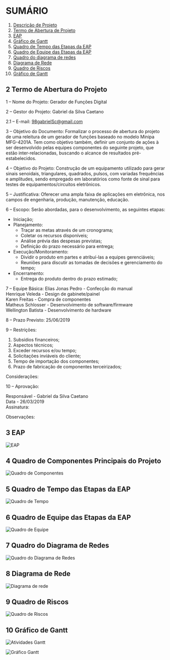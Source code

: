 # SUMÁRIO

1. [Descrição de Projeto](#1-Descrição-de-Projeto)   
2. [Termo de Abertura de Projeto](#2-Termo-de-Abertura-do-Projeto)
3. [EAP](#3-EAP)   
4. [Gráfico de Gantt](#4-Quadro-de-Componentes)
5. [Quadro de Tempo das Etapas da EAP](#5-Quadro-de-Tempo-das-Etapas-da-EAP)  
6. [Quadro de Equipe das Etapas da EAP](#6-Quadro-de-Equipe-das-Etapas-da-EAP)  
7. [Quadro do diagrama de redes](#7-Quadro-do-Diagrama-de-Redes)  
8. [Diagrama de Rede](#8-Diagrama-de-Rede)  
9. [Quadro de Riscos](#9-Quadro-de-Riscos)  
10. [Gráfico de Gantt](#10-Gráfico-de-Gantt)


## 2 Termo de Abertura do Projeto

1 – Nome do Projeto: Gerador de Funções Digital

2 – Gestor do Projeto: Gabriel da Silva Caetano

2.1 – E-mail: 98gabrielSc@gmail.com

3 – Objetivo do Documento: Formalizar o processo de abertura do projeto de uma releitura de um gerador de funções baseado no modelo Minipa MFG-4201A. Tem como objetivo também, definir um conjunto de ações à ser desenvolvido pelas equipes componentes do seguinte projeto, que estão inter-relacionadas, buscando o alcance de resultados pré-estabelecidos. 

4 – Objetivo do Projeto: Construção de um equipamento utilizado para gerar sinais senoidais, triangulares, quadrados, pulsos, com variadas frequências e amplitudes, sendo empregado em laboratórios como fonte de sinal para testes de equipamentos/circuitos eletrônicos. 

5 – Justificativa: Oferecer uma ampla faixa de aplicações em eletrônica, nos campos de engenharia, produção, manutenção, educação. 

6 – Escopo: Serão abordadas, para o desenvolvimento, as seguintes etapas:
- Iniciação;
- Planejamento:
     - Traçar as metas através de um cronograma;
     - Coletar os recursos disponíveis;
     - Análise prévia das despesas previstas;
     - Definição do prazo necessário para entrega;
- Execução/Monitoramento:
    - Dividir o produto em partes e atribuí-las a equipes gerenciáveis;
    - Reuniões para discutir as tomadas de decisões e gerenciamento do tempo;
- Encerramento:
    - Entrega do produto dentro do prazo estimado; 

7 – Equipe Básica:
Elias Jonas Pedro - Confecção do manual   
Henrique Veleda - Design de gabinete/painel  
Karen Freitas - Compra de componentes  
Matheus Schlosser - Desenvolvimento de software/firmware   
Wellington Batista - Desenvolvimento de hardware       

8 – Prazo Previsto: 25/06/2019

9 – Restrições: 
1. Subsídios financeiros;
2. Aspectos técnicos;
3. Exceder recursos e/ou tempo;
4. Solicitações inviáveis do cliente;
5. Tempo de importação dos componentes;
6. Prazo de fabricação de componentes terceirizados; 

Considerações:

10 – Aprovação:

Responsável - Gabriel da Silva Caetano  
Data - 26/03/2019  
Assinatura:

Observações:

## 3 EAP

![EAP](https://github.com/LPAE/pje_tec_19_1/blob/master/GabrielSCaetano/diretorio_imagens/EAP.jpg)

## 4 Quadro de Componentes Principais do Projeto 

![Quadro de Componentes](https://github.com/LPAE/pje_tec_19_1/blob/master/GabrielSCaetano/diretorio_imagens/quadro_de_componentes.jpg)

## 5 Quadro de Tempo das Etapas da EAP

![Quadro de Tempo](https://github.com/LPAE/pje_tec_19_1/blob/master/GabrielSCaetano/diretorio_imagens/quadro_de_Tempo.jpg)

## 6 Quadro de Equipe das Etapas da EAP

![Quadro de Equipe](https://github.com/LPAE/pje_tec_19_1/blob/master/GabrielSCaetano/diretorio_imagens/quadro_de_Equipe.jpg)

## 7 Quadro do Diagrama de Redes

![Quadro do Diagrama de Redes](https://github.com/LPAE/pje_tec_19_1/blob/master/GabrielSCaetano/diretorio_imagens/diagrama_de_rede_quadro.jpg)

## 8 Diagrama de Rede

![Diagrama de rede](https://github.com/LPAE/pje_tec_19_1/blob/master/GabrielSCaetano/diretorio_imagens/diagrama_de_rede.jpg)

## 9 Quadro de Riscos  

![Quadro de Riscos](https://github.com/LPAE/pje_tec_19_1/blob/master/GabrielSCaetano/diretorio_imagens/quadro_de_riscos.jpg)

## 10 Gráfico de Gantt 

![Atividades Gantt](https://github.com/LPAE/pje_tec_19_1/blob/master/GabrielSCaetano/diretorio_imagens/gantt_1.jpg)

![Gráfico Gantt](https://github.com/LPAE/pje_tec_19_1/blob/master/GabrielSCaetano/diretorio_imagens/GANTT_2.jpg)








 